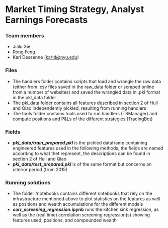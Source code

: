 # Market Timing Strategy, Analyst Earnings Forecasts

### Team members
- Jialu Xie
- Rong Feng
- Karl Dessenne (karld@nyu.edu)

### Files 
- The handlers folder contains scripts that load and wrangle the raw data (either from .csv files saved in the raw_data folder or scraped online from a number of websites) and saved the wrangled data in .pkl format in the pkl_data folder
- The pkl_data folder contains all features described in section 2 of Hull and Qiao independently pickled, resulting from running handlers
- The tools folder contains tools used to run handlers (TSManager) and compute positions and P&Ls of the different strategies (TradingBot)


### Fields 
- ***pkl_data/train_prepared.pkl*** is the pickled dataframe containing engineered features used in the following methods, the fields are named according to what thet represent, the descriptions can be found in section 2 of Hull and Qiao
- ***pkl_data/test_prepared.pkl*** is of the same format but concerns an ulterior period (from 2015)

### Running solutions
- The folder /notebooks contains different notebooks that rely on the infrastructure mentioned above to plot statistics on the features as well as positions and wealth accumulations for the different models
- ***corr_screening_regression.ipynb*** runs the kitchen sink regression, as well as the (real time) correlation screening regression(s) showing features used, positions, and compounded wealth


